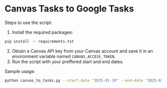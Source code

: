# Canvas Tasks to Google Tasks

Steps to use the script:
1. Install the required packages:
```sh
pip install -r requirements.txt
```
2. Obtain a Canvas API key from your Canvas account and save it in an environment variable named `CANVAS_ACCESS_TOKEN`.
3. Run the script with your preffered start and end dates.

Sample usage:
```sh
python canvas_to_tasks.py --start-date "2025-01-19" --end-date "2025-01-28" --create-tasks
```
